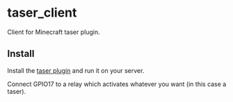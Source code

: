 # taser_client
Client for Minecraft taser plugin.

## Install
Install the [taser plugin](https://github.com/9sqn/taser_plugin) and run it on your server.

Connect GPIO17 to a relay which activates whatever you want (in this case a taser).
